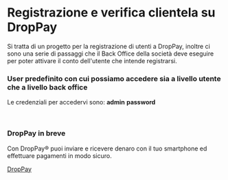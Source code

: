 # Registrazione e verifica clientela su DropPay

Si tratta di un progetto per la registrazione di utenti a DropPay, inoltre ci sono una serie di passaggi che il Back Office della società deve eseguire per poter attivare il conto dell'utente che intende registrarsi. 


### User predefinito con cui possiamo accedere sia a livello utente che a livello back office

Le credenziali per accedervi sono: __admin__ __password__

<br>

### DropPay in breve 

Con DropPay® puoi inviare e ricevere denaro con il tuo smartphone ed effettuare pagamenti in modo sicuro. 

[DropPay](https://www.drop-pay.com/it/home)

<br>



